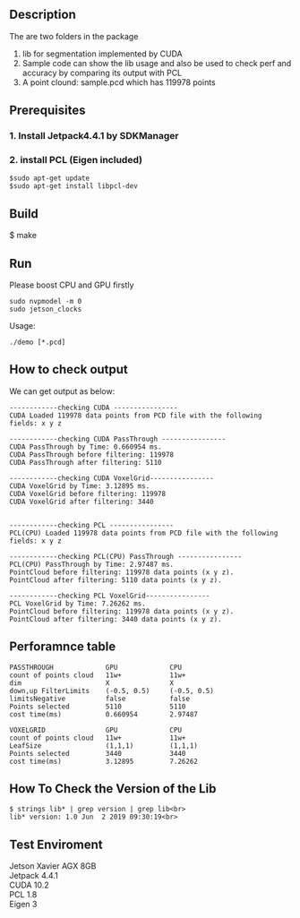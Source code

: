 ## Description
The are two folders in the package
1. lib for segmentation implemented by CUDA
2. Sample code can show the lib usage and also be used to check perf
   and accuracy by comparing its output with PCL
3. A point clound: sample.pcd which has 119978 points

## Prerequisites

### 1. Install Jetpack4.4.1 by SDKManager
### 2. install PCL (Eigen included)
```
$sudo apt-get update
$sudo apt-get install libpcl-dev
```
## Build
$ make

## Run
Please boost CPU and GPU firstly

```
sudo nvpmodel -m 0
sudo jetson_clocks 
```
Usage:<br>
```
./demo [*.pcd]
```
## How to check output
We can get output as below:
```
------------checking CUDA ---------------- 
CUDA Loaded 119978 data points from PCD file with the following fields: x y z

------------checking CUDA PassThrough ---------------- 
CUDA PassThrough by Time: 0.660954 ms.
CUDA PassThrough before filtering: 119978
CUDA PassThrough after filtering: 5110

------------checking CUDA VoxelGrid---------------- 
CUDA VoxelGrid by Time: 3.12895 ms.
CUDA VoxelGrid before filtering: 119978
CUDA VoxelGrid after filtering: 3440


------------checking PCL ---------------- 
PCL(CPU) Loaded 119978 data points from PCD file with the following fields: x y z

------------checking PCL(CPU) PassThrough ---------------- 
PCL(CPU) PassThrough by Time: 2.97487 ms.
PointCloud before filtering: 119978 data points (x y z).
PointCloud after filtering: 5110 data points (x y z).

------------checking PCL VoxelGrid---------------- 
PCL VoxelGrid by Time: 7.26262 ms.
PointCloud before filtering: 119978 data points (x y z).
PointCloud after filtering: 3440 data points (x y z).

```


**Perforamnce table**
-------------------------------------------------
```
PASSTHROUGH             GPU 		    CPU
count of points cloud   11w+            11w+
dim                     X	    	    X
down,up FilterLimits	(-0.5, 0.5)     (-0.5, 0.5)
limitsNegative          false           false
Points selected         5110            5110
cost time(ms)           0.660954        2.97487
```
```
VOXELGRID               GPU 		    CPU
count of points cloud   11w+            11w+
LeafSize            	(1,1,1)         (1,1,1)
Points selected         3440            3440
cost time(ms)           3.12895         7.26262
```
**How To Check the Version of the Lib**
-------------------------------------------------
```
$ strings lib* | grep version | grep lib<br>
lib* version: 1.0 Jun  2 2019 09:30:19<br>
```
**Test Enviroment**
-------------------------------------------------
Jetson Xavier AGX 8GB<br>
Jetpack 4.4.1<br>
CUDA 10.2<br>
PCL 1.8<br>
Eigen 3<br>

